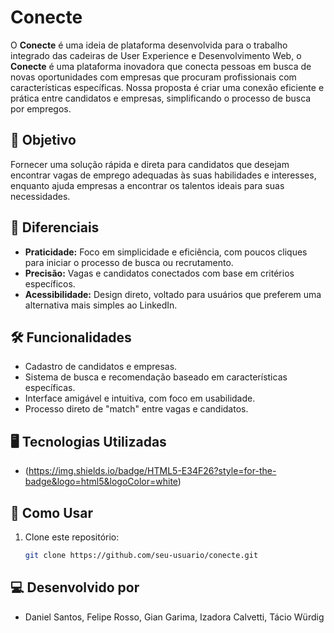 # Conecte

O **Conecte** é uma ideia de plataforma desenvolvida para o trabalho integrado das cadeiras de User Experience e Desenvolvimento Web, o **Conecte** é uma plataforma inovadora que conecta pessoas em busca de novas oportunidades com empresas que procuram profissionais com características específicas. Nossa proposta é criar uma conexão eficiente e prática entre candidatos e empresas, simplificando o processo de busca por empregos.

## 🎯 Objetivo

Fornecer uma solução rápida e direta para candidatos que desejam encontrar vagas de emprego adequadas às suas habilidades e interesses, enquanto ajuda empresas a encontrar os talentos ideais para suas necessidades.

## 🚀 Diferenciais

- **Praticidade:** Foco em simplicidade e eficiência, com poucos cliques para iniciar o processo de busca ou recrutamento.
- **Precisão:** Vagas e candidatos conectados com base em critérios específicos.
- **Acessibilidade:** Design direto, voltado para usuários que preferem uma alternativa mais simples ao LinkedIn.

## 🛠️ Funcionalidades

- Cadastro de candidatos e empresas.
- Sistema de busca e recomendação baseado em características específicas.
- Interface amigável e intuitiva, com foco em usabilidade.
- Processo direto de "match" entre vagas e candidatos.

## 🖥️ Tecnologias Utilizadas

- (https://img.shields.io/badge/HTML5-E34F26?style=for-the-badge&logo=html5&logoColor=white)

## 📌 Como Usar

1. Clone este repositório:
   ```bash
   git clone https://github.com/seu-usuario/conecte.git
   
## 💻 Desenvolvido por
- Daniel Santos, Felipe Rosso, Gian Garima, Izadora Calvetti, Tácio Würdig
